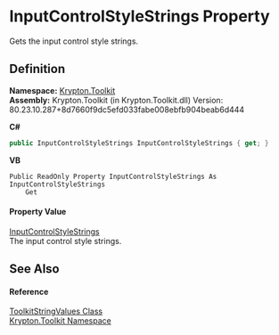 # InputControlStyleStrings Property


Gets the input control style strings.



## Definition
**Namespace:** <a href="79d2eac2-21f4-54ff-7552-b20c33c30600.md">Krypton.Toolkit</a>  
**Assembly:** Krypton.Toolkit (in Krypton.Toolkit.dll) Version: 80.23.10.287+8d7660f9dc5efd033fabe008ebfb904beab6d444

**C#**
``` C#
public InputControlStyleStrings InputControlStyleStrings { get; }
```
**VB**
``` VB
Public ReadOnly Property InputControlStyleStrings As InputControlStyleStrings
	Get
```



#### Property Value
<a href="eba275f4-8f5d-198f-c484-828d76f15c9e.md">InputControlStyleStrings</a>  
The input control style strings.

## See Also


#### Reference
<a href="17eaa1c0-4744-e2c6-9ebe-b78766940617.md">ToolkitStringValues Class</a>  
<a href="79d2eac2-21f4-54ff-7552-b20c33c30600.md">Krypton.Toolkit Namespace</a>  

